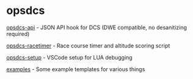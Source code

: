 # opsdcs

[opsdcs-api](opsdcs-api) - JSON API hook for DCS (DWE compatible, no desanitizing required)

[opsdcs-racetimer](opsdcs-racetimer) - Race course timer and altitude scoring script

[opsdcs-setup](opsdcs-setup) - VSCode setup for LUA debugging

[examples](examples) - Some example templates for various things
